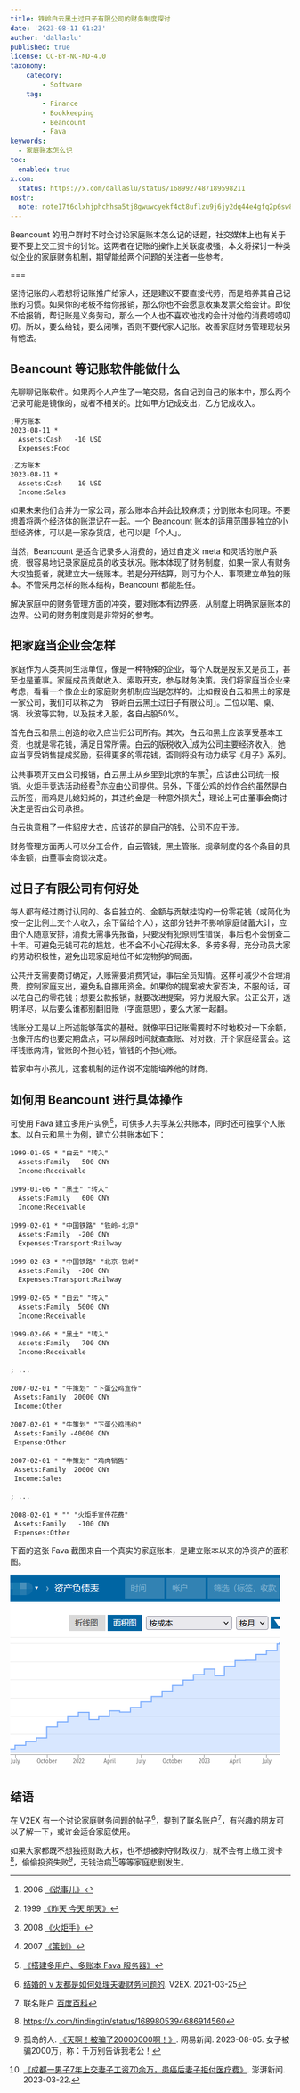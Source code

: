 ```yaml
---
title: 铁岭白云黑土过日子有限公司的财务制度探讨
date: '2023-08-11 01:23'
author: 'dallaslu'
published: true
license: CC-BY-NC-ND-4.0
taxonomy:
    category:
        - Software
    tag:
        - Finance
        - Bookkeeping
        - Beancount
        - Fava
keywords:
  - 家庭账本怎么记
toc:
  enabled: true
x.com:
  status: https://x.com/dallaslu/status/1689927487189598211
nostr:
  note: note17t6clxhjphchhsa5tj8gwuwcyekf4ct8uflzu9j6jy2dq44e4gfq2p6sw8
---
```


Beancount 的用户群时不时会讨论家庭账本怎么记的话题，社交媒体上也有关于要不要上交工资卡的讨论。这两者在记账的操作上关联度极强，本文将探讨一种类似企业的家庭财务机制，期望能给两个问题的关注者一些参考。

===

坚持记账的人若想将记账推广给家人，还是建议不要直接代劳，而是培养其自己记账的习惯。如果你的老板不给你报销，那么你也不会愿意收集发票交给会计。即使不给报销，帮记账是义务劳动，那么一个人也不喜欢他找的会计对他的消费唠唠叨叨。所以，要么给钱，要么闭嘴，否则不要代家人记账。改善家庭财务管理现状另有他法。

## Beancount 等记账软件能做什么

先聊聊记账软件。如果两个人产生了一笔交易，各自记到自己的账本中，那么两个记录可能是镜像的，或者不相关的。比如甲方记成支出，乙方记成收入。

```beancount
;甲方账本
2023-08-11 *
  Assets:Cash   -10 USD
  Expenses:Food
```

```beancount
;乙方账本
2023-08-11 *
  Assets:Cash    10 USD
  Income:Sales
```
如果未来他们合并为一家公司，那么账本合并会比较麻烦；分割账本也同理。不要想着将两个经济体的账混记在一起。一个 Beancount 账本的适用范围是独立的小型经济体，可以是一家杂货店，也可以是「个人」。

当然，Beancount 是适合记录多人消费的，通过自定义 meta 和灵活的账户系统，很容易地记录家庭成员的收支状况。账本体现了财务制度，如果一家人有财务大权独揽者，就建立大一统账本。若是分开结算，则可为个人、事项建立单独的账本。不管采用怎样的账本结构，Beancount 都能胜任。

解决家庭中的财务管理方面的冲突，要对账本有边界感，从制度上明确家庭账本的边界。公司的财务制度则是非常好的参考。

## 把家庭当企业会怎样

家庭作为人类共同生活单位，像是一种特殊的企业，每个人既是股东又是员工，甚至也是董事。家庭成员贡献收入、索取开支，参与财务决策。我们将家庭当企业来考虑，看看一个像企业的家庭财务机制应当是怎样的。比如假设白云和黑土的家是一家公司，我们可以称之为「铁岭白云黑土过日子有限公司」。二位以笔、桌、锅、秋波等实物，以及技术入股，各自占股50%。

首先白云和黑土创造的收入应当归公司所有。其次，白云和黑土应该享受基本工资，也就是零花钱，满足日常所需。白云的版税收入[^baiyun-heitu-2006]成为公司主要经济收入，她应当享受销售提成奖励，获得更多的零花钱，否则将没有动力续写《月子》系列。

公共事项开支由公司报销，白云黑土从乡里到北京的车票[^baiyun-heitu-1999]，应该由公司统一报销。火炬手竞选活动经费[^baiyun-heitu-2008]亦应由公司提供。另外，下蛋公鸡的炒作合约虽然是白云所签，而鸡是儿媳妇炖的，其违约金是一种意外损失[^baiyun-heitu-2007]，理论上可由董事会商讨决定是否由公司承担。

白云执意租了一件貂皮大衣，应该花的是自己的钱，公司不应干涉。

财务管理方面两人可以分工合作，白云管钱，黑土管账。规章制度的各个条目的具体金额，由董事会商谈决定。

## 过日子有限公司有何好处

每人都有经过商讨认同的、各自独立的、金额与贡献挂钩的一份零花钱（或简化为按一定比例上交个人收入，余下留给个人），这部分钱并不影响家庭储蓄大计，应由个人随意安排，消费无需事先报备，只要没有犯原则性错误，事后也不会倒查二十年。可避免无钱可花的尴尬，也不会不小心花得太多。多劳多得，充分动员大家的劳动积极性，避免出现家庭地位不如宠物狗的局面。

公共开支需要商讨确定，入账需要消费凭证，事后全员知情。这样可减少不合理消费，控制家庭支出，避免私自挪用资金。如果你的提案被大家否决，不服的话，可以花自己的零花钱；想要公款报销，就要改进提案，努力说服大家。公正公开，透明详尽，以后要么谁都别翻旧账（字面意思），要么大家一起翻。

钱账分工是以上所述能够落实的基础。就像平日记账需要时不时地校对一下余额，也像开店的也要定期盘点，可以隔段时间就查查账、对对数，开个家庭经营会。这样钱账两清，管账的不担心钱，管钱的不担心账。

若家中有小孩儿，这套机制的运作说不定能培养他的财商。

## 如何用 Beancount 进行具体操作

可使用 Fava 建立多用户实例[^ubuntu-fava-server-for-multiple-user]，可供多人共享某公共账本，同时还可独享个人账本。以白云和黑土为例，建立公共账本如下：

```beancount
1999-01-05 * "白云" "转入"
  Assets:Family   500 CNY
  Income:Receivable

1999-01-06 * "黑土" "转入"
  Assets:Family   600 CNY
  Income:Receivable

1999-02-01 * "中国铁路" "铁岭-北京"
  Assets:Family  -200 CNY
  Expenses:Transport:Railway

1999-02-03 * "中国铁路" "北京-铁岭"
  Assets:Family  -200 CNY
  Expenses:Transport:Railway

1999-02-05 * "白云" "转入"
  Assets:Family  5000 CNY
  Income:Receivable

1999-02-06 * "黑土" "转入"
  Assets:Family   700 CNY
  Income:Receivable

; ...

2007-02-01 * "牛策划" "下蛋公鸡宣传"
 Assets:Family  20000 CNY
 Income:Other

2007-02-01 * "牛策划" "下蛋公鸡违约"
 Assets:Family -40000 CNY
 Expense:Other

2007-02-01 * "牛策划" "鸡肉销售"
 Assets:Family  20000 CNY
 Income:Sales

; ...

2008-02-01 * "" "火炬手宣传花费"
 Assets:Family   -100 CNY
 Expenses:Other
```

下面的这张 Fava 截图来自一个真实的家庭账本，是建立账本以来的净资产的面积图。

![Net worth](net-worth.png)

## 结语

在 V2EX 有一个讨论家庭财务问题的帖子[^v2ex-764964]，提到了联名账户[^lianming]，有兴趣的朋友可以了解一下，或许会适合家庭使用。

如果大家都既不想独揽财政大权，也不想被剥夺财政权力，就不会有上缴工资卡[^x-status-1689805394686914560]，偷偷投资失败[^2000w]，无钱治病[^thepaper-1645198]等等家庭悲剧发生。

[^baiyun-heitu-1999]: 1999 [《昨天 今天 明天》](https://zh.wikipedia.org/wiki/%E6%98%A8%E5%A4%A9_%E4%BB%8A%E5%A4%A9_%E6%98%8E%E5%A4%A9)
[^baiyun-heitu-2006]: 2006 [《说事儿》](https://zh.wikipedia.org/wiki/%E8%AF%B4%E4%BA%8B%E5%84%BF)
[^baiyun-heitu-2008]: 2008 [《火炬手》](https://zh.wikipedia.org/wiki/%E7%81%AB%E7%82%AC%E6%89%8B_(%E5%B0%8F%E5%93%81))
[^baiyun-heitu-2007]: 2007 [《策划》](https://zh.wikipedia.org/wiki/%E7%AD%96%E5%88%92_(%E5%B0%8F%E5%93%81))
[^ubuntu-fava-server-for-multiple-user]: [《搭建多用户、多账本 Fava 服务器》](https://dallas.lu/ubuntu-fava-server-for-multiple-user/)
[^v2ex-764964]: [结婚的 v 友都是如何处理夫妻财务问题的](https://www.v2ex.com/t/764964). V2EX. 2021-03-25
[^lianming]: 联名账户 [百度百科](https://baike.baidu.com/item/%E8%81%94%E5%90%8D%E8%B4%A6%E6%88%B7/3739581)
[^x-status-1689805394686914560]: <https://x.com/tindingtin/status/1689805394686914560>
[^2000w]: 孤岛的人. [《天啊！被骗了20000000啊！》](https://m.163.com/dy/article/IBCFFUIT05564HA1.html). 网易新闻. 2023-08-05. 女子被骗2000万，称：千万别告诉我老公！
[^thepaper-1645198]: [《成都一男子7年上交妻子工资70余万，患癌后妻子拒付医疗费》](https://m.thepaper.cn/kuaibao_detail.jsp?contid=1645198). 澎湃新闻. 2023-03-22.